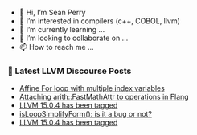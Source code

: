 - 👋 Hi, I’m Sean Perry
- 👀 I’m interested in compilers (c++, COBOL, llvm)
- 🌱 I’m currently learning ...
- 💞️ I’m looking to collaborate on ...
- 📫 How to reach me ...

<!---
s66perry/s66perry is a ✨ special ✨ repository because its `README.md` (this file) appears on your GitHub profile.
You can click the Preview link to take a look at your changes.
--->
### 📕 Latest LLVM Discourse Posts

<!-- DISCOURSE-LLVM:START -->
- [Affine For loop with multiple index variables](https://discourse.llvm.org/t/affine-for-loop-with-multiple-index-variables/66282#post_3)
- [Attaching arith::FastMathAttr to operations in Flang](https://discourse.llvm.org/t/attaching-arith-fastmathattr-to-operations-in-flang/66366#post_1)
- [LLVM 15.0.4 has been tagged](https://discourse.llvm.org/t/llvm-15-0-4-has-been-tagged/66354#post_3)
- [isLoopSimplifyForm&lpar;&rpar;: is it a bug or not?](https://discourse.llvm.org/t/isloopsimplifyform-is-it-a-bug-or-not/66355#post_3)
- [LLVM 15.0.4 has been tagged](https://discourse.llvm.org/t/llvm-15-0-4-has-been-tagged/66354#post_2)
<!-- DISCOURSE-LLVM:END -->

